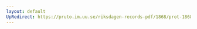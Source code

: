 ```yaml
---
layout: default
UpRedirect: https://pruto.im.uu.se/riksdagen-records-pdf/1868/prot-1868--fk--404/prot-1868--fk--404_050.pdf
---
```

